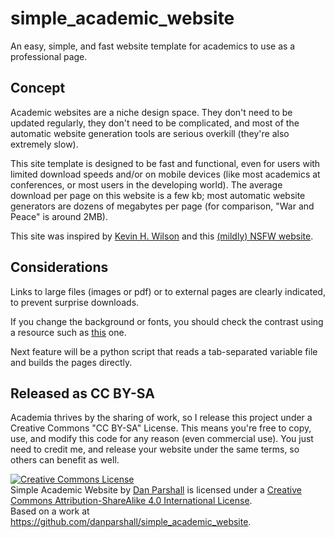 # simple_academic_website
An easy, simple, and fast website template for academics to use as a professional page.

## Concept
Academic websites are a niche design space.  They don't need to be updated regularly, they don't need to be complicated, and most of the automatic website generation tools are serious overkill (they're also extremely slow).

This site template is designed to be fast and functional, even for users with limited download speeds and/or on mobile devices (like most academics at conferences, or most users in the developing world).  The average download per page on this website is a few kb; most automatic website generators are dozens of megabytes per page (for comparison, "War and Peace" is around 2MB).

This site was inspired by <a href="https://kevinhayeswilson.com/">Kevin H. Wilson</a> and this <a href="http://bettermotherfuckingwebsite.com/"> (mildly) NSFW website</a>.  

## Considerations
Links to large files (images or pdf) or to external pages are clearly indicated, to prevent surprise downloads.

If you change the background or fonts, you should check the contrast using a resource such as <a href="https://webaim.org/resources/contrastchecker/">this</a> one.

Next feature will be a python script that reads a tab-separated variable file and builds the pages directly.


## Released as CC BY-SA
Academia thrives by the sharing of work, so I release this project under a Creative Commons "CC BY-SA" License.  This means you're free to copy, use, and modify this code for any reason (even commercial use).  You just need to credit me, and release your website under the same terms, so others can benefit as well.

<a rel="license" href="http://creativecommons.org/licenses/by-sa/4.0/"><img alt="Creative Commons License" style="border-width:0" src="https://i.creativecommons.org/l/by-sa/4.0/88x31.png" /></a><br /><span xmlns:dct="http://purl.org/dc/terms/" property="dct:title">Simple Academic Website </span> by <a xmlns:cc="http://creativecommons.org/ns#" href="https://github.com/danparshall/simple_academic_website" property="cc:attributionName" rel="cc:attributionURL">Dan Parshall</a> is licensed under a <a rel="license" href="http://creativecommons.org/licenses/by-sa/4.0/">Creative Commons Attribution-ShareAlike 4.0 International License</a>.<br />Based on a work at <a xmlns:dct="http://purl.org/dc/terms/" href="https://github.com/danparshall/simple_academic_website" rel="dct:source">https://github.com/danparshall/simple_academic_website</a>.
